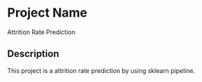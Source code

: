 # Project Name
Attrition Rate Prediction

## Description
This project is a attrition rate prediction by using sklearn pipeline.


